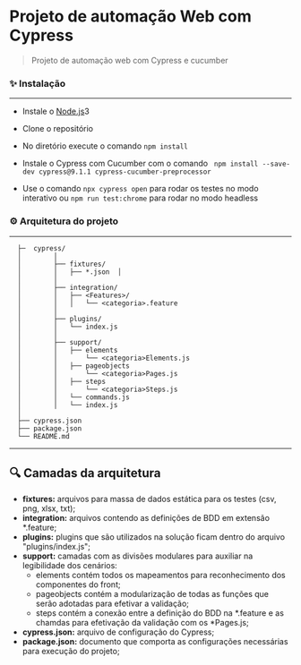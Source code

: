 # Projeto de automação Web com Cypress
> Projeto de automação web com Cypress e cucumber

### ✨  Instalação 
-----------------------

* Instale o [Node.js](https://nodejs.org/en/download/)3

* Clone o repositório

* No diretório execute o comando ```npm install```
* Instale o Cypress com Cucumber com o comando ``` npm install --save-dev cypress@9.1.1 cypress-cucumber-preprocessor```

* Use o comando ```npx cypress open``` para rodar os testes no modo interativo ou ```npm run test:chrome``` para rodar no modo headless


### ⚙️ Arquitetura do projeto
-----------------------

```
  ├─  cypress/
  │        │
  │        ├── fixtures/
  │        │   ├── *.json  │        
  │        │
  │        ├── integration/
  │        │   ├── <Features>/
  │        │   │   └── <categoria>.feature
  │        │
  │        ├── plugins/
  │        │   └── index.js
  │        │
  │        ├── support/
  │        │   ├── elements
  │        │       └── <categoria>Elements.js
  │        │   ├── pageobjects
  │        │       └── <categoria>Pages.js
  │        │   ├── steps
  │        │       └── <categoria>Steps.js
  │        │   └── commands.js
  │        │   └── index.js
  │ 
  ├── cypress.json
  ├── package.json
  └── README.md
```
---------------------------------------
## 🔍 Camadas da arquitetura

 - **fixtures:** arquivos para massa de dados estática para os testes (csv, png, xlsx, txt);
 - **integration:** arquivos contendo as definições de BDD em extensão *.feature;
 - **plugins:** plugins que são utilizados na solução ficam dentro do arquivo "plugins/index.js";
 - **support:** camadas com as divisões modulares para auxiliar na legibilidade dos cenários:
    - elements contém todos os mapeamentos para reconhecimento dos componentes do front;
    - pageobjects contém a modularização de todas as funções que serão adotadas para efetivar a validação;
    - steps contém a conexão entre a definição do BDD na *.feature e as chamdas para efetivação da validação com os *Pages.js;
 - **cypress.json:** arquivo de configuração do Cypress;
 - **package.json:** documento que comporta as configurações necessárias para execução do projeto;
  
  
  
  
